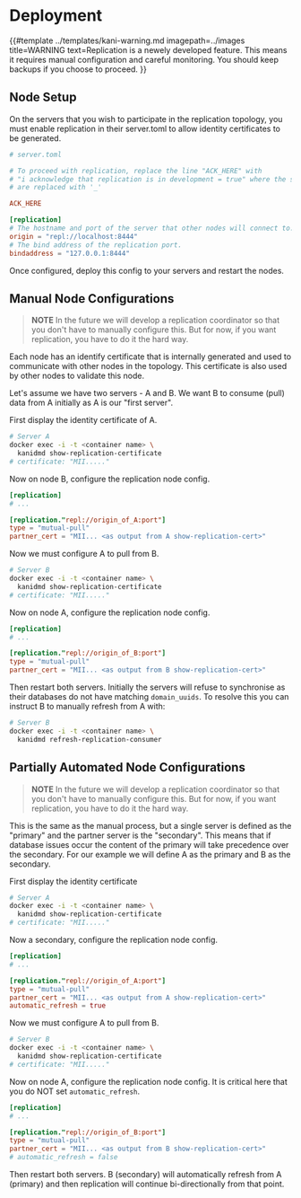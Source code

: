 # Deployment

<!-- deno-fmt-ignore-start -->

{{#template ../templates/kani-warning.md
imagepath=../images
title=WARNING
text=Replication is a newely developed feature. This means it requires manual configuration and careful monitoring. You should keep backups if you choose to proceed.
}}

<!-- deno-fmt-ignore-end -->

## Node Setup

On the servers that you wish to participate in the replication topology, you must enable replication
in their server.toml to allow identity certificates to be generated.

```toml
# server.toml

# To proceed with replication, replace the line "ACK_HERE" with
# "i acknowledge that replication is in development = true" where the spaces
# are replaced with '_'

ACK_HERE

[replication]
# The hostname and port of the server that other nodes will connect to.
origin = "repl://localhost:8444"
# The bind address of the replication port.
bindaddress = "127.0.0.1:8444"
```

Once configured, deploy this config to your servers and restart the nodes.

## Manual Node Configurations

> **NOTE** In the future we will develop a replication coordinator so that you don't have to
> manually configure this. But for now, if you want replication, you have to do it the hard way.

Each node has an identify certificate that is internally generated and used to communicate with
other nodes in the topology. This certificate is also used by other nodes to validate this node.

Let's assume we have two servers - A and B. We want B to consume (pull) data from A initially as A
is our "first server".

First display the identity certificate of A.

```bash
# Server A
docker exec -i -t <container name> \
  kanidmd show-replication-certificate
# certificate: "MII....."
```

Now on node B, configure the replication node config.

```toml
[replication]
# ...

[replication."repl://origin_of_A:port"]
type = "mutual-pull"
partner_cert = "MII... <as output from A show-replication-cert>"
```

Now we must configure A to pull from B.

```bash
# Server B
docker exec -i -t <container name> \
  kanidmd show-replication-certificate
# certificate: "MII....."
```

Now on node A, configure the replication node config.

```toml
[replication]
# ...

[replication."repl://origin_of_B:port"]
type = "mutual-pull"
partner_cert = "MII... <as output from B show-replication-cert>"
```

Then restart both servers. Initially the servers will refuse to synchronise as their databases do
not have matching `domain_uuids`. To resolve this you can instruct B to manually refresh from A
with:

```bash
# Server B
docker exec -i -t <container name> \
  kanidmd refresh-replication-consumer
```

## Partially Automated Node Configurations

> **NOTE** In the future we will develop a replication coordinator so that you don't have to
> manually configure this. But for now, if you want replication, you have to do it the hard way.

This is the same as the manual process, but a single server is defined as the "primary" and the
partner server is the "secondary". This means that if database issues occur the content of the
primary will take precedence over the secondary. For our example we will define A as the primary and
B as the secondary.

First display the identity certificate

```bash
# Server A
docker exec -i -t <container name> \
  kanidmd show-replication-certificate
# certificate: "MII....."
```

Now a secondary, configure the replication node config.

```toml
[replication]
# ...

[replication."repl://origin_of_A:port"]
type = "mutual-pull"
partner_cert = "MII... <as output from A show-replication-cert>"
automatic_refresh = true
```

Now we must configure A to pull from B.

```bash
# Server B
docker exec -i -t <container name> \
  kanidmd show-replication-certificate
# certificate: "MII....."
```

Now on node A, configure the replication node config. It is critical here that you do NOT set
`automatic_refresh`.

```toml
[replication]
# ...

[replication."repl://origin_of_B:port"]
type = "mutual-pull"
partner_cert = "MII... <as output from B show-replication-cert>"
# automatic_refresh = false
```

Then restart both servers. B (secondary) will automatically refresh from A (primary) and then
replication will continue bi-directionally from that point.
